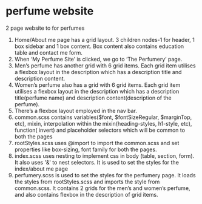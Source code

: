 # perfume website

2 page website to for perfumes
1. Home/About me page has a grid layout. 3 children nodes-1 for header, 1 box sidebar and 1 box content. Box content also contains education table and contact me form. 
2. When ‘My Perfume Site’ is clicked, we go to ‘The Perfumery’ page.
3. Men’s perfume has another grid with 6 grid items. Each grid item utilises a flexbox layout  in the description which has a description title and description content.
4. Women’s perfume also has a grid with 6 grid items. Each grid item utilises a flexbox layout  in the description which has a description title(perfume name) and description content(description of the perfume).
5. There’s a flexbox layout employed in the nav bar.
6. common.scss contains variables($font, $fontSizeRegular, $marginTop, etc), mixin, interpolation within the mixin(heading-styles, h1-style, etc), function( invert) and placeholder selectors which will be common to both the pages 
7. rootStyles.scss uses @import to import the common.scss and set properties like box-sizing, font family for both the pages. 
8. index.scss uses nesting to implement css in body (table, section, form). It also uses '&' to nest selectors. It is used to set the styles for the index/about me page
9. perfumery.scss is used to set the styles for the perfumery page. It loads the styles from rootStyles.scss and imports the style from common.scss. It contains 2 grids for the men’s and women’s perfume, and also contains flexbox in the description of grid items. 

